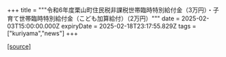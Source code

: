 +++
title = """令和6年度栗山町住民税非課税世帯臨時特別給付金（3万円）・子育て世帯臨時特別給付金（こども加算給付）（2万円）"""
date = 2025-02-03T15:00:00.000Z
expiryDate = 2025-02-18T23:17:55.829Z
tags = ["kuriyama","news"]
+++


[[source]](https://www.town.kuriyama.hokkaido.jp/soshiki/39/30177.html)
